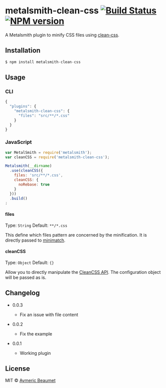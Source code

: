 # metalsmith-clean-css [![Build Status](https://travis-ci.org/aymericbeaumet/metalsmith-clean-css.svg?branch=master)](https://travis-ci.org/aymericbeaumet/metalsmith-clean-css) [![NPM version](https://badge.fury.io/js/metalsmith-clean-css.svg)](http://badge.fury.io/js/metalsmith-clean-css)

A Metalsmith plugin to minify CSS files using
[clean-css](https://github.com/GoalSmashers/clean-css).

## Installation

```javascript
$ npm install metalsmith-clean-css
```

## Usage

### CLI

```javascript
{
  "plugins": {
    "metalsmith-clean-css": {
      "files": "src/**/*.css"
    }
  }
}
```

### JavaScript

```javascript
var MetalSmith = require('metalsmith');
var cleanCSS = require('metalsmith-clean-css');

Metalsmith(__dirname)
  .use(cleanCSS({
    files: 'src/**/*.css',
    cleanCSS: {
      noRebase: true
    }
  }))
  .build()
;
```

#### files
Type: `String`
Default: `**/*.css`

This define which files pattern are concerned by the minification. It is
directly passed to [minimatch](https://github.com/isaacs/minimatch).

#### cleanCSS
Type: `Object`
Default: `{}`

Allow you to directly manipulate the [CleanCSS
API](https://github.com/GoalSmashers/clean-css#how-to-use-clean-css-programmatically).
The configuration object will be passed as is.

## Changelog

* 0.0.3
  * Fix an issue with file content

* 0.0.2
  * Fix the example

* 0.0.1
  * Working plugin

## License

MIT © [Aymeric Beaumet](http://beaumet.me)

